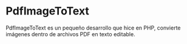# PdfImageToText
PdfImageToText es un pequeño desarrollo que hice en PHP, convierte imágenes dentro de archivos PDF en texto editable.
